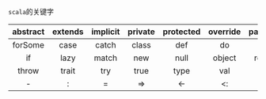 `scala`的关键字

| abstract | extends | implicit | private | protected | override | package | extends | import | finally |
|:--------:|:-------:|:--------:|:-------:|:---------:|:--------:|:-------:|:-------:|:------:|---------|
| forSome  |  case   |  catch   |  class  |    def    |    do    |  else   |  false  | final  | for     |
|    if    |  lazy   |  match   |   new   |   null    |  object  | return  | sealed  | super  | this    | 
|  throw   |  trait  |   try    |  true   |   type    |   val    |   var   |  while  |  with  | yield   | 
|    -     |    :    |    =     |   =>    |    <-     |    <:    |   <%    |   >:    |   #    | @       | 